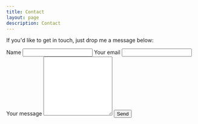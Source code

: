 ```yaml
---
title: Contact
layout: page
description: Contact
---
```


If you'd like to get in touch, just drop me a message below:

<form action="https://formspree.io/f/mzzelegy" method="POST">

  <label for="name">
    Name 
    <input type="text" name="name" id="name" required>
  </label>
  <label>
    Your email
    <input type="email" name="email" required>
  </label>
  <label>
    Your message
    <textarea name="message" rows="10"></textarea>
  </label>
  <!-- your other form fields go here -->
  <button type="submit">Send</button>
</form>